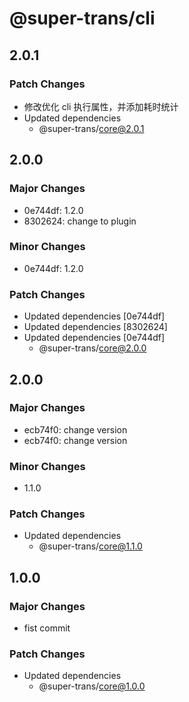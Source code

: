 # @super-trans/cli

## 2.0.1

### Patch Changes

- 修改优化 cli 执行属性，并添加耗时统计
- Updated dependencies
  - @super-trans/core@2.0.1

## 2.0.0

### Major Changes

- 0e744df: 1.2.0
- 8302624: change to plugin

### Minor Changes

- 0e744df: 1.2.0

### Patch Changes

- Updated dependencies [0e744df]
- Updated dependencies [8302624]
- Updated dependencies [0e744df]
  - @super-trans/core@2.0.0

## 2.0.0

### Major Changes

- ecb74f0: change version
- ecb74f0: change version

### Minor Changes

- 1.1.0

### Patch Changes

- Updated dependencies
  - @super-trans/core@1.1.0

## 1.0.0

### Major Changes

- fist commit

### Patch Changes

- Updated dependencies
  - @super-trans/core@1.0.0
